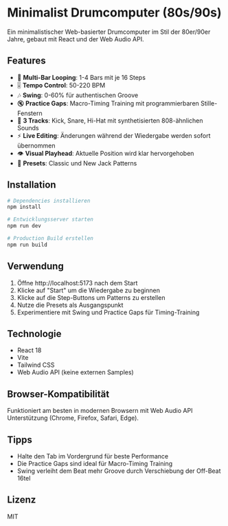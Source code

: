 # Minimalist Drumcomputer (80s/90s)

Ein minimalistischer Web-basierter Drumcomputer im Stil der 80er/90er Jahre, gebaut mit React und der Web Audio API.

## Features

- 🎵 **Multi-Bar Looping**: 1-4 Bars mit je 16 Steps
- 🎚️ **Tempo Control**: 50-220 BPM
- 🎶 **Swing**: 0-60% für authentischen Groove
- 🔇 **Practice Gaps**: Macro-Timing Training mit programmierbaren Stille-Fenstern
- 🥁 **3 Tracks**: Kick, Snare, Hi-Hat mit synthetisierten 808-ähnlichen Sounds
- ⚡ **Live Editing**: Änderungen während der Wiedergabe werden sofort übernommen
- 👁️ **Visual Playhead**: Aktuelle Position wird klar hervorgehoben
- 🎨 **Presets**: Classic und New Jack Patterns

## Installation

```bash
# Dependencies installieren
npm install

# Entwicklungsserver starten
npm run dev

# Production Build erstellen
npm run build
```

## Verwendung

1. Öffne http://localhost:5173 nach dem Start
2. Klicke auf "Start" um die Wiedergabe zu beginnen
3. Klicke auf die Step-Buttons um Patterns zu erstellen
4. Nutze die Presets als Ausgangspunkt
5. Experimentiere mit Swing und Practice Gaps für Timing-Training

## Technologie

- React 18
- Vite
- Tailwind CSS
- Web Audio API (keine externen Samples)

## Browser-Kompatibilität

Funktioniert am besten in modernen Browsern mit Web Audio API Unterstützung (Chrome, Firefox, Safari, Edge).

## Tipps

- Halte den Tab im Vordergrund für beste Performance
- Die Practice Gaps sind ideal für Macro-Timing Training
- Swing verleiht dem Beat mehr Groove durch Verschiebung der Off-Beat 16tel

## Lizenz

MIT